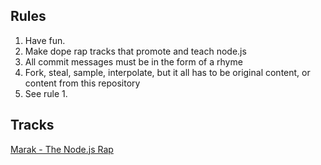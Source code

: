 ## Rules

 1. Have fun.
 2. Make dope rap tracks that promote and teach node.js
 3. All commit messages must be in the form of a rhyme
 4. Fork, steal, sample, interpolate, but it all has to be original content, or content from this repository
 4. See rule 1.
 
 
## Tracks

[Marak - The Node.js Rap](http://linkgoeshere)



